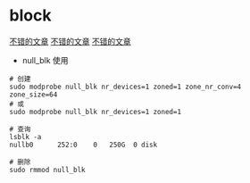 # block
[不错的文章](https://blog.csdn.net/hu1610552336/article/details/111464548)
[不错的文章](https://zhuanlan.zhihu.com/p/507214979)
[不错的文章](https://zhuanlan.zhihu.com/p/140916092)

- null_blk 使用
```shell
# 创建
sudo modprobe null_blk nr_devices=1 zoned=1 zone_nr_conv=4 zone_size=64
# 或
sudo modprobe null_blk nr_devices=1 zoned=1

# 查询
lsblk -a
nullb0      252:0    0   250G  0 disk

# 删除
sudo rmmod null_blk
```
